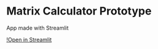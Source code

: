 # Matrix Calculator Prototype

App made with Streamlit

[!Open in Streamlit](https://blank-app-etwihlc9c7w.streamlit.app/)

